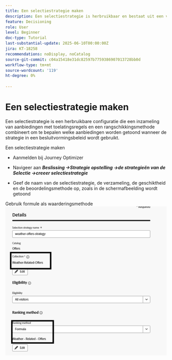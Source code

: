 ```yaml
---
title: Een selectiestrategie maken
description: Een selectiestrategie is herbruikbaar en bestaat uit een verzameling die gekoppeld is aan een toelatingsbeperking en een rangschikkingsmethode om te bepalen welke aanbiedingen moeten worden getoond wanneer deze in een besluitvormingsbeleid worden geselecteerd.
feature: Decisioning
role: User
level: Beginner
doc-type: Tutorial
last-substantial-update: 2025-06-10T00:00:00Z
jira: KT-18258
recommendations: noDisplay, noCatalog
source-git-commit: c04a15418e31dc82597b7759386907013728bb0d
workflow-type: tm+mt
source-wordcount: '119'
ht-degree: 0%

---
```


# Een selectiestrategie maken

Een selectiestrategie is een herbruikbare configuratie die een inzameling van aanbiedingen met toelatingsregels en een rangschikkingsmethode combineert om te bepalen welke aanbiedingen worden getoond wanneer de strategie in een besluitvormingsbeleid wordt gebruikt.

Een selectiestrategie maken

* Aanmelden bij Journey Optimizer

* Navigeer aan _&#x200B;**Beslissing ->Strategie opstelling ->de strategieën van de Selectie ->creeer selectiestrategie**&#x200B;_

* Geef de naam van de selectiestrategie, de verzameling, de geschiktheid en de beoordelingsmethode op, zoals in de schermafbeelding wordt getoond


Gebruik formule als waarderingsmethode
![ selectie-strategie ](assets/selection-strategy.png)
